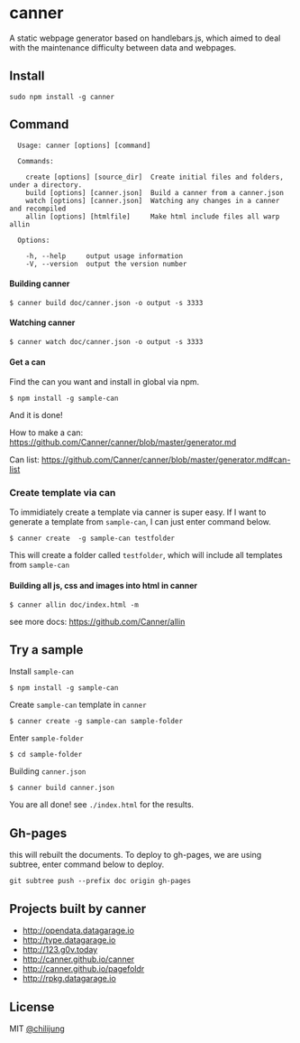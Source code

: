 # canner

A static webpage generator based on handlebars.js, which aimed to deal with the maintenance difficulty between data and webpages.

## Install

```
sudo npm install -g canner
```

## Command

```
  Usage: canner [options] [command]

  Commands:

    create [options] [source_dir]  Create initial files and folders, under a directory.
    build [options] [canner.json]  Build a canner from a canner.json
    watch [options] [canner.json]  Watching any changes in a canner and recompiled
    allin [options] [htmlfile]     Make html include files all warp allin

  Options:

    -h, --help     output usage information
    -V, --version  output the version number
```


#### Building canner

```
$ canner build doc/canner.json -o output -s 3333
```


#### Watching canner

```
$ canner watch doc/canner.json -o output -s 3333
```

#### Get a can

Find the can you want and install in global via npm.

```
$ npm install -g sample-can
```

And it is done!

How to make a can: https://github.com/Canner/canner/blob/master/generator.md

Can list: https://github.com/Canner/canner/blob/master/generator.md#can-list

### Create template via can

To immidiately create a template via canner is super easy. If I want to generate a template from `sample-can`, I can just enter command below.

```
$ canner create  -g sample-can testfolder
```

This will create a folder called `testfolder`, which will include all templates from `sample-can`

#### Building all js, css and images into html in canner


```
$ canner allin doc/index.html -m
```

see more docs: https://github.com/Canner/allin

## Try a sample

Install `sample-can`

```
$ npm install -g sample-can
```

Create `sample-can` template in `canner`

```
$ canner create -g sample-can sample-folder
```

Enter `sample-folder`

```
$ cd sample-folder
```

Building `canner.json`

```
$ canner build canner.json
```

You are all done! see `./index.html` for the results.



## Gh-pages


this will rebuilt the documents. To deploy to gh-pages, we are using subtree, enter command below to deploy.

```
git subtree push --prefix doc origin gh-pages
```

## Projects built by canner

- http://opendata.datagarage.io
- http://type.datagarage.io
- http://123.g0v.today
- http://canner.github.io/canner
- http://canner.github.io/pagefoldr
- http://rpkg.datagarage.io



## License

MIT [@chilijung](http://github.com/chilijung)
